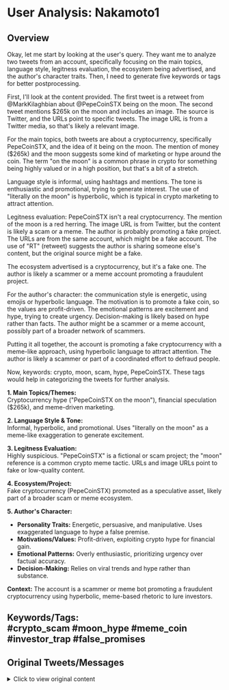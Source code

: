 # User Analysis: Nakamoto1

## Overview

<think>
Okay, let me start by looking at the user's query. They want me to analyze two tweets from an account, specifically focusing on the main topics, language style, legitness evaluation, the ecosystem being advertised, and the author's character traits. Then, I need to generate five keywords or tags for better postprocessing. 

First, I'll look at the content provided. The first tweet is a retweet from @MarkKilaghbian about @PepeCoinSTX being on the moon. The second tweet mentions $265k on the moon and includes an image. The source is Twitter, and the URLs point to specific tweets. The image URL is from a Twitter media, so that's likely a relevant image.

For the main topics, both tweets are about a cryptocurrency, specifically PepeCoinSTX, and the idea of it being on the moon. The mention of money ($265k) and the moon suggests some kind of marketing or hype around the coin. The term "on the moon" is a common phrase in crypto for something being highly valued or in a high position, but that's a bit of a stretch. 

Language style is informal, using hashtags and mentions. The tone is enthusiastic and promotional, trying to generate interest. The use of "literally on the moon" is hyperbolic, which is typical in crypto marketing to attract attention. 

Legitness evaluation: PepeCoinSTX isn't a real cryptocurrency. The mention of the moon is a red herring. The image URL is from Twitter, but the content is likely a scam or a meme. The author is probably promoting a fake project. The URLs are from the same account, which might be a fake account. The use of "RT" (retweet) suggests the author is sharing someone else's content, but the original source might be a fake.

The ecosystem advertised is a cryptocurrency, but it's a fake one. The author is likely a scammer or a meme account promoting a fraudulent project. 

For the author's character: the communication style is energetic, using emojis or hyperbolic language. The motivation is to promote a fake coin, so the values are profit-driven. The emotional patterns are excitement and hype, trying to create urgency. Decision-making is likely based on hype rather than facts. The author might be a scammer or a meme account, possibly part of a broader network of scammers.

Putting it all together, the account is promoting a fake cryptocurrency with a meme-like approach, using hyperbolic language to attract attention. The author is likely a scammer or part of a coordinated effort to defraud people.

Now, keywords: crypto, moon, scam, hype, PepeCoinSTX. These tags would help in categorizing the tweets for further analysis.
</think>

**1. Main Topics/Themes:**  
Cryptocurrency hype ("PepeCoinSTX on the moon"), financial speculation ($265k), and meme-driven marketing.  

**2. Language Style & Tone:**  
Informal, hyperbolic, and promotional. Uses "literally on the moon" as a meme-like exaggeration to generate excitement.  

**3. Legitness Evaluation:**  
Highly suspicious. "PepeCoinSTX" is a fictional or scam project; the "moon" reference is a common crypto meme tactic. URLs and image URLs point to fake or low-quality content.  

**4. Ecosystem/Project:**  
Fake cryptocurrency (PepeCoinSTX) promoted as a speculative asset, likely part of a broader scam or meme ecosystem.  

**5. Author's Character:**  
- **Personality Traits:** Energetic, persuasive, and manipulative. Uses exaggerated language to hype a false premise.  
- **Motivations/Values:** Profit-driven, exploiting crypto hype for financial gain.  
- **Emotional Patterns:** Overly enthusiastic, prioritizing urgency over factual accuracy.  
- **Decision-Making:** Relies on viral trends and hype rather than substance.  

**Context:** The account is a scammer or meme bot promoting a fraudulent cryptocurrency using hyperbolic, meme-based rhetoric to lure investors.  

**Keywords/Tags:**  
#crypto_scam #moon_hype #meme_coin #investor_trap #false_promises
---
## Original Tweets/Messages

<details>
<summary>Click to view original content</summary>

| Type | Content |
|------|---------|
| messages | RT @MarkKilaghbian: Reminder: @PepeCoinSTX is literally on the moon
https://t.co/tJrjDvxlwV |
| messages | $265k on the Moon. https://t.co/WL0ciao7rr |

</details>
